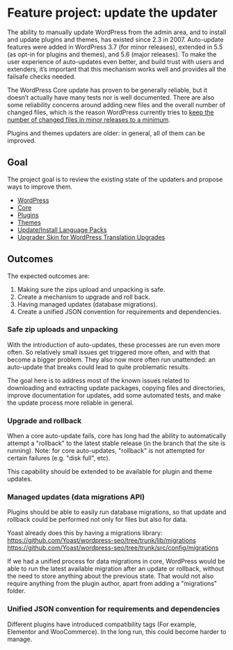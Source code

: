 # Feature project: update the updater 

The ability to manually update WordPress from the admin area, and to install and update plugins and themes, has existed since 2.3 in 2007.
Auto-update features were added in WordPress 3.7 (for minor releases), extended in 5.5 (as opt-in for plugins and themes), and 5.6 (major releases). 
To make the user experience of auto-updates even better, and build trust with users and extenders, it’s important that this mechanism works well and provides all the failsafe checks needed.

The WordPress Core update has proven to be generally reliable, but it doesn’t actually have many tests nor is well documented. There are also some reliability concerns around adding new files and the overall number of changed files, which is the reason WordPress currently tries to [keep the number of changed files in minor releases to a minimum](https://make.wordpress.org/core/handbook/about/release-cycle/releasing-minor-versions/).

Plugins and themes updaters are older: in general, all of them can be improved.

## Goal
The project goal is to review the existing state of the updaters and propose ways to improve them.

- [WordPress](https://developer.wordpress.org/reference/classes/wp_upgrader/)
- [Core](https://developer.wordpress.org/reference/classes/core_upgrader/)
- [Plugins](https://developer.wordpress.org/reference/classes/plugin_upgrader/)
- [Themes](https://developer.wordpress.org/reference/classes/theme_upgrader/)
- [Update/Install Language Packs](https://developer.wordpress.org/reference/classes/language_pack_upgrader/)
- [Upgrader Skin for WordPress Translation Upgrades](https://developer.wordpress.org/reference/classes/language_pack_upgrader_skin/)

## Outcomes
The expected outcomes are:
1. Making sure the zips upload and unpacking is safe.
2. Create a mechanism to upgrade and roll back.
3. Having managed updates (database migrations).
4. Create a unified JSON convention for requirements and dependencies.

###  Safe zip uploads and unpacking
With the introduction of auto-updates, these processes are run even more often. So relatively small issues get triggered more often, and with that become a bigger problem. They also now more often run unattended: an auto-update that breaks could lead to quite problematic results.

The goal here is to address most of the known issues related to downloading and extracting update packages, copying files and directories, improve documentation for updates, add some automated tests, and make the update process more reliable in general.

### Upgrade and rollback
When a core auto-update fails, core has long had the ability to automatically attempt a "rollback" to the latest stable release (in the branch that the site is running). Note: for core auto-updates, "rollback" is not attempted for certain failures (e.g. "disk full", etc).

This capability should be extended to be available for plugin and theme updates.

### Managed updates (data migrations API)

Plugins should be able to easily run database migrations, so that update and rollback could be performed not only for files but also for data.

Yoast already does this by having a migrations library:
https://github.com/Yoast/wordpress-seo/tree/trunk/lib/migrations
https://github.com/Yoast/wordpress-seo/tree/trunk/src/config/migrations

If we had a unified process for data migrations in core, WordPress would be able to run the latest available migration after an update or rollback, without the need to store anything about the previous state. That would not also require anything from the plugin author, apart from adding a "migrations" folder.

### Unified JSON convention for requirements and dependencies
Different plugins have introduced compatibility tags (For example, Elementor and WooCommerce). 
In the long run, this could become harder to manage.
